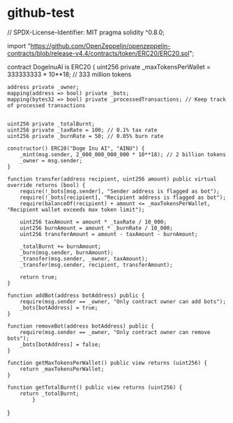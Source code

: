 # github-test
// SPDX-License-Identifier: MIT
pragma solidity ^0.8.0;

import "https://github.com/OpenZeppelin/openzeppelin-contracts/blob/release-v4.4/contracts/token/ERC20/ERC20.sol";

contract DogeInuAI is ERC20 {
    uint256 private _maxTokensPerWallet = 333333333 * 10**18; // 333 million tokens

    address private _owner;
    mapping(address => bool) private _bots;
    mapping(bytes32 => bool) private _processedTransactions; // Keep track of processed transactions


    uint256 private _totalBurnt;
    uint256 private _taxRate = 100; // 0.1% tax rate
    uint256 private _burnRate = 50; // 0.05% burn rate

    constructor() ERC20("Doge Inu AI", "AINU") {
        _mint(msg.sender, 2_000_000_000_000 * 10**18); // 2 billion tokens
        _owner = msg.sender;
    }

    function transfer(address recipient, uint256 amount) public virtual override returns (bool) {
        require(!_bots[msg.sender], "Sender address is flagged as bot");
        require(!_bots[recipient], "Recipient address is flagged as bot");
        require(balanceOf(recipient) + amount <= _maxTokensPerWallet, "Recipient wallet exceeds max token limit");

        uint256 taxAmount = amount * _taxRate / 10_000;
        uint256 burnAmount = amount * _burnRate / 10_000;
        uint256 transferAmount = amount - taxAmount - burnAmount;

        _totalBurnt += burnAmount;
        _burn(msg.sender, burnAmount);
        _transfer(msg.sender, _owner, taxAmount);
        _transfer(msg.sender, recipient, transferAmount);

        return true;
    }

    function addBot(address botAddress) public {
        require(msg.sender == _owner, "Only contract owner can add bots");
        _bots[botAddress] = true;
    }

    function removeBot(address botAddress) public {
        require(msg.sender == _owner, "Only contract owner can remove bots");
        _bots[botAddress] = false;
    }

    function getMaxTokensPerWallet() public view returns (uint256) {
        return _maxTokensPerWallet;
    }

    function getTotalBurnt() public view returns (uint256) {
        return _totalBurnt;
            }
}
